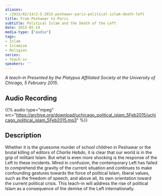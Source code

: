 ```yaml
---
aliases:
- /2015/02/14/2-5-2015-peshawar-paris-political-islam-death-left
title: From Peshawar to Paris
subtitle: Political Islam and the Death of the Left
date: 2015-02-14
media-type: ["audio"]
tags:
- Islam
- Islamism
- Religion
series:
- Teach-in
speakers: ''
---
```


_A teach-in Presented by the Platypus Affiliated Society at the University of Chicago, 5 February 2015._

## Audio Recording

{{% audio type="mpeg" src="https://archive.org/download/uchicago_political_islam_5Feb2015/uchicago_political_islam_5Feb2015.mp3" %}}

## Description

Whether it is the gruesome murder of school children in Peshawar or the brutal killing of editors of *Charlie Hebdo*, it is clear that our world is in the grip of militant Islam. But what is even more shocking is the response of the Left to these incidents. Mired in confusion, the contemporary Left has failed to comprehend the gravity of the current situation and continues to make confounding gestures towards the force of political Islam, liberal values, such as the freedom of speech, and above all, its own orientation toward the current political crisis. This teach-in will address the rise of political Islam as a consequence of the demise of the Left internationally.
